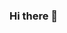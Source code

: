 ### Hi there 👋

<!--
**CristiCh/CristiCh** is a ✨ _special_ ✨ repository because its `README.md` (this file) appears on your GitHub profile.

Here are some ideas to get you started:

- 🔭 I’m currently working on A medical app
- 🌱 I’m currently learning Kotlin MultiPlatform
- 👯 I’m looking to collaborate on iOS Development
- 🤔 I’m looking for help with iOS Development
- 💬 Ask me about IT stuff
- 📫 How to reach me: cristi.chertes@gmail.com / https://www.linkedin.com/in/cristianchertes/
- ⚡ Fun fact: At my first job as a developer I got to work with my C++ teacher.
-->
